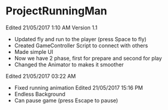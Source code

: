 # ProjectRunningMan
Edited 21/05/2017 1:10 AM
Version 1.1
- Updated fly and run to the player (press Space to fly)
- Created GameController Script to connect with others
- Made simple UI
- Now we have 2 phase, first for prepare and second for play 
- Changed the Animator to makes it smoother

Edited 21/05/2017 03:22 AM
- Fixed running animation
Edited 21/05/2017 15:16 PM
- Endless Background
- Can pause game (press Escape to pause)
